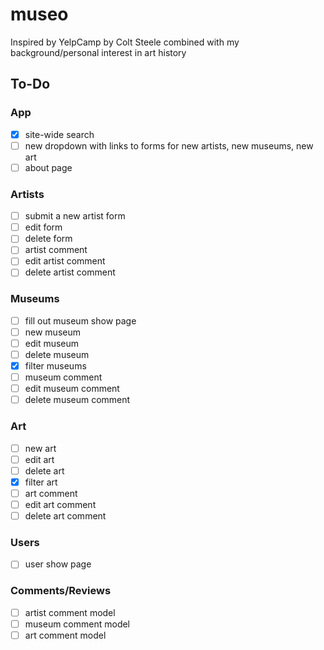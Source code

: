 # museo

Inspired by YelpCamp by Colt Steele combined with my background/personal interest in art history

## To-Do
### App
- [x] site-wide search
- [ ] new dropdown with links to forms for new artists, new museums, new art
- [ ] about page

### Artists
- [ ] submit a new artist form
- [ ] edit form
- [ ] delete form
- [ ] artist comment
- [ ] edit artist comment
- [ ] delete artist comment

### Museums
- [ ] fill out museum show page
- [ ] new museum
- [ ] edit museum
- [ ] delete museum
- [x] filter museums
- [ ] museum comment
- [ ] edit museum comment
- [ ] delete museum comment

### Art
- [ ] new art
- [ ] edit art
- [ ] delete art
- [x] filter art
- [ ] art comment
- [ ] edit art comment
- [ ] delete art comment

### Users
- [ ] user show page

### Comments/Reviews
- [ ] artist comment model
- [ ] museum comment model
- [ ] art comment model